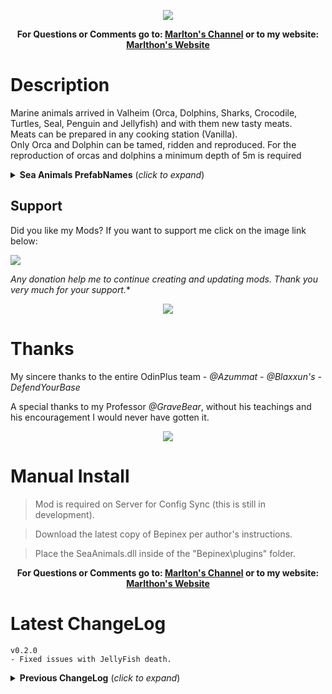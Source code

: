 <p align="center"><img src="https://i.ibb.co/1qytz1R/Banner-Sea-Animals.png"></p>
<p align="center"><b>For Questions or Comments go to: <a href="https://discord.gg/mZNHDwxTgp">Marlton's Channel</a> or to my website: <a href="https://marlthon.com/">Marlthon's Website</a></b></p>

# Description
Marine animals arrived in Valheim (Orca, Dolphins, Sharks, Crocodile, Turtles, Seal, Penguin and Jellyfish) and with them new tasty meats.</br>
Meats can be prepared in any cooking station (Vanilla).</br>
Only Orca and Dolphin can be tamed, ridden and reproduced. For the reproduction of orcas and dolphins a minimum depth of 5m is required</br>

<details>
<summary><b>Sea Animals PrefabNames</b> (<i>click to expand</i>)</summary>
<br/>

	Orca:
	PrefabName: SA_Orca
	Spawn Biomes: Ocean and DeepNorth
	Required Weather:  ClearSkies, LightRain, Clear Thunder Storm and DeepNorth Clear
	Spawn Time = Day

	White Shark:
	PrefabName: SA_WhiteShark
	Spawn Biomes: Meadows
	Required Weather: Weather.ClearSkies | Weather.LightRain | Weather.ClearThunderStorm),
	Spawn Time = Always

	Blacktip Shark:
	PrefabName: SA_BlacktipShark
	Spawn Biomes: Plains.
	Required Weather: None.
	Spawn Time = Always

	Sea Turtles:
	PrefabName: SA_BlueTurtle, SA_GreenTurtle, SA_RedTurtle, SA_YellowTurtle.
	Spawn Biomes: Meadows, Black Forest, Plains and Mistlands.
	Required Weather: ClearSkies, LightRain, Clear ThunderStorm and Meadows ClearSkies.
	Spawn Time = Always

	Crocodile:
	PrefabName: SA_Crocodile
	Spawn Biomes: Black Florest.
	Required Weather: None
	Spawn Time = Always.
	
	Seal:
	PrefabName: SA_Seal
	Spawn Biomes: DeepNorth.
	Required Weather: None.
	Spawn Time = Always.

	Penguin:
	PrefabName: SA_Penguin
	Spawn Biomes: DeepNorth.
	Required Weather: None
	Spawn Time = Always.
	
	Dolphin:
	PrefabName: SA_Dolphin
	Spawn Biomes: Ocean.
	Required Weather:  ClearSkies, LightRain and Clear ThunderStorm.
	Spawn Time = Day

	JellyFish:
	PrefabName: SA_JellyFish
	Spawn Biomes: Meadows, BlackForest, Plains and Mistlands.
	Required Weather: None.
	Spawn Time = Night.
	
</details>

## Support

Did you like my Mods? If you want to support me click on the image link below:</br>

<a href="https://marlthon.com/spontaneous-donation"><img src="https://i.ibb.co/kJqcqkg/Pay-Pal-Donate.png" /></a>

*Any donation help me to continue creating and updating mods. Thank you very much for your support.**

<p align="center"><img src="https://i.ibb.co/FDgCkWx/Mosaico-Sea-Animals.jpg"></p>


# Thanks

My sincere thanks to the entire OdinPlus team -  <i>@Azummat - @Blaxxun's - DefendYourBase</i>

A special thanks to my Professor <i>@GraveBear</i>, without his teachings and his encouragement I would never have gotten it.


<p align="center"><img src="https://i.ibb.co/XkCT77x/Marlthon-Mods.png"></p>

# Manual Install

>Mod is required on Server for Config Sync (this is still in development). 

>Download the latest copy of Bepinex per author's instructions.

>Place the SeaAnimals.dll inside of the "Bepinex\plugins\" folder.

<p align="center"><b>For Questions or Comments go to: <a href="https://discord.gg/mZNHDwxTgp">Marlton's Channel</a> or to my website: <a href="https://marlthon.com/">Marlthon's Website</a></b></p>


 # Latest ChangeLog

	v0.2.0
	- Fixed issues with JellyFish death.
 
<details>
<summary><b>Previous ChangeLog</b> (<i>click to expand</i>)</summary>
<br/>

	v0.0.1
	- First version released, server sync active. (Will override player config if installed to server)
 
	v0.0.2
	- Canceled

	v0.0.3
	- Added Crocodile, Crocodile Tail Meat and Crocodile Tail Meat Cooked.
 
	v0.0.4
	- Orcas now attack boats, can be tamed with turtle meat, and can breed.
	- Turtles now attack and drop turtle meat.
	- Changed textures and animations. The meats float.
 
	v0.0.5
	- fixes in spawnthat config.
  
	v0.0.6
	- Faction changes and spawn fixes in spawnthat's .cfg
 
	v0.0.7
	- Added Orca Rope. Orcas can now be mounted.
 
	v0.0.8
	- Added turtlered, turtleblue, turtleyellow, BlacktipShark, Seal and Penguin.
	- Removed Spawnthat dependency
 
	v0.0.9
	- Added Dolphin (Can be tamed, ridden and reproduced.)
	- Fixed attack bugs of orcas, crocodiles and sharks and other small fixes.
	- Added translation. (Portuguese, Chinese, German, French, Spanish, German and Russian)
 
	v0.1.0
	- Fixed Dolphin spawn.
 
	v0.1.1
	- Fix for Valheim Update Patch 0.211.11 (28/10/2022)
   
	v0.1.2
	- Mistlands Compatible.
	- Turtles no longer attack and sharks no longer attack player buildings.
   
	v0.1.3
	- Fixed HarmonyPatch bug.
   
	v0.1.4
	- Post fixes and changes to discord addresses.
 
	v0.1.5
	- Fixed issues with turtles
 
	v0.1.6
	- Removed attack from Orcas and Turtles.
	- Added compatibility with Patch 0.216.9
 
	v0.1.7
	- Updated to the latest valheim build (217.14) hilders request.
	- Registered multiplayer effects.
	
	v0.1.8
	- Fixed issue when taming Orcas and Dolphins
	
	v0.1.9
	- Added Jellyfish
	- Fixed little bugs.
</details>
